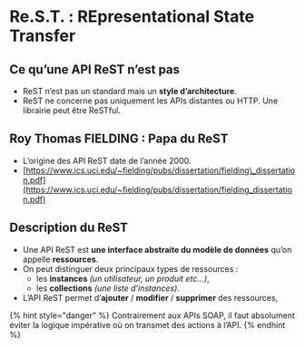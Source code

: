 # Re.S.T. : REpresentational State Transfer

## **Ce qu’une API ReST n’est pas**

* ReST n’est pas un standard mais un **style d’architecture**.
* ReST ne concerne pas uniquement les APIs distantes ou HTTP. Une librairie peut être ReSTful.

## **Roy Thomas FIELDING : Papa du ReST**

* L’origine des API ReST date de l’année 2000.
* [https://www.ics.uci.edu/~fielding/pubs/dissertation/fielding\_dissertation.pdf](https://www.ics.uci.edu/~fielding/pubs/dissertation/fielding_dissertation.pdf)

## Description du ReST

* Une API ReST est **une interface abstraite du modèle de données** qu’on appelle **ressources**.
* On peut distinguer deux principaux types de ressources :
  * les **instances** _\(un utilisateur, un produit etc…\)_,
  * les **collections** _\(une liste d’instances\)_.
* L’API ReST permet d’**ajouter** / **modifier** / **supprimer** des ressources,

{% hint style="danger" %}
Contrairement aux APIs SOAP, il faut absolument éviter la logique impérative où on transmet des actions à l’API.
{% endhint %}

